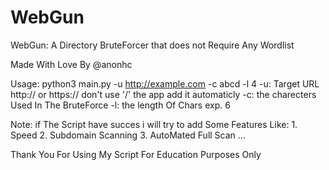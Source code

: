 # WebGun
WebGun: A Directory BruteForcer that does not Require Any Wordlist

Made With Love By @anonhc

Usage:
python3 main.py -u http://example.com -c abcd -l 4
-u: Target URL http:// or https:// don't use '/' the app add it automaticly
-c: the charecters Used In The BruteForce
-l: the length Of Chars exp. 6

Note:
if The Script have succes i will try to add Some Features Like:
    1. Speed
    2. Subdomain Scanning
    3. AutoMated Full Scan
    ...

Thank You For Using My Script 
For Education Purposes Only

